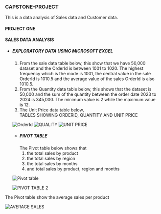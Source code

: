 ### CAPSTONE-PROJECT
This is a data analysis of Sales data and Customer data. 
#### PROJECT ONE
#### SALES DATA ANALYSIS
- ##### EXPLORATORY DATA USING MICROSOFT EXCEL
    1) From the sale data table below, this show that we have 50,000 dataset and the OrderId is between 1001 to 1020. The highest frequency which is the mode is 1001, the central value in the sale OrderId is 1010.5 and the average value of the sales OrderId is also 1010.5.
    2) From the Quantity data table below, this shows that the dataset is 50,000 and the sum of the quantity between the order date 2023 to 2024 is 345,000. The minimum value is 2 while the maximum value is 12.
    3) The Unit Price data table below,  
 TABLES SHOWING ORDERID, QUANTITY AND UNIT PRICE
  
  ![OrderId](https://github.com/user-attachments/assets/98ab223e-ac1b-4116-beb2-388503f3e558)
  ![QUALITY](https://github.com/user-attachments/assets/bcc5c56d-daa4-4983-add3-d8df4cbb07e2)
  ![UNIT PRICE](https://github.com/user-attachments/assets/74383444-2309-470f-ae58-e57d58d05710)

  - ##### PIVOT TABLE
    The Pivot table below shows that
      1) the total sales by product
      2) the total sales by region
      3) the total sales by months
      4) and total sales by product, region and months

  ![Pivot table](https://github.com/user-attachments/assets/5103d343-abbc-4b7d-a72e-950edcbe0c96)

  ![PIVOT TABLE 2](https://github.com/user-attachments/assets/35cbbfbb-be43-4603-b1a1-04adf46ba1ed)

The Pivot table show the average sales per product 

![AVERAGE SALES](https://github.com/user-attachments/assets/8e5b897d-b693-479b-a0ff-5e8bd54f22e6)




